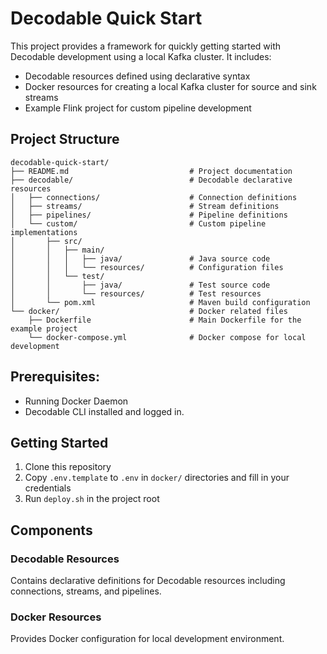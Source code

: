 # Decodable Quick Start

This project provides a framework for quickly getting started with Decodable development using a local Kafka cluster. It includes:

- Decodable resources defined using declarative syntax
- Docker resources for creating a local Kafka cluster for source and sink streams
- Example Flink project for custom pipeline development

## Project Structure

```
decodable-quick-start/
├── README.md                           # Project documentation
├── decodable/                          # Decodable declarative resources
│   ├── connections/                    # Connection definitions
│   ├── streams/                        # Stream definitions
│   ├── pipelines/                      # Pipeline definitions
│   └── custom/                         # Custom pipeline implementations
│       ├── src/
│       │   ├── main/
│       │   │   ├── java/               # Java source code
│       │   │   └── resources/          # Configuration files
│       │   └── test/
│       │       ├── java/               # Test source code
│       │       └── resources/          # Test resources
│       └── pom.xml                     # Maven build configuration
└── docker/                             # Docker related files
    ├── Dockerfile                      # Main Dockerfile for the example project
    └── docker-compose.yml              # Docker compose for local development
```

## Prerequisites:

* Running Docker Daemon
* Decodable CLI installed and logged in.

## Getting Started

1. Clone this repository
2. Copy `.env.template` to `.env` in  `docker/` directories and fill in your credentials
3. Run `deploy.sh` in the project root

## Components

### Decodable Resources
Contains declarative definitions for Decodable resources including connections, streams, and pipelines.

### Docker Resources
Provides Docker configuration for local development environment.
